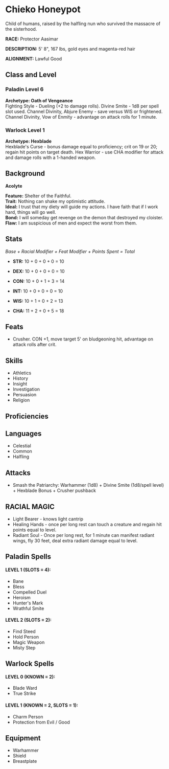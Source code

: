 # Chieko Honeypot 

Child of humans, raised by the halfling nun who survived the massacre of the sisterhood.

**RACE:** Protector Aasimar

**DESCRIPTION:** 5' 8", 167 lbs, gold eyes and magenta-red hair

**ALIGNMENT:** Lawful Good

## Class and Level

### Paladin Level 6
**Archetype: Oath of Vengeance** \
Fighting Style - Dueling (+2 to damage rolls). Divine Smite - 1d8 per spell slot used. Channel Divinity, Abjure Enemy - save versus WIS or frightened. Channel Divinity, Vow of Enmity - advantage on attack rolls for 1 minute.

### Warlock Level 1
**Archetype: Hexblade** \
Hexblade's Curse - bonus damage equal to proficiency; crit on 19 or 20; regain hit points on target death. Hex Warrior - use CHA modifier for attack and damage rolls with a 1-handed weapon.

## Background

**Acolyte**

**Feature:** Shelter of the Faithful. \
**Trait:** Nothing can shake my optimistic attitude. \
**Ideal:** I trust that my diety will guide my actions. I have faith that if I work hard, things will go well. \
**Bond:** I will someday get revenge on the demon that destroyed my cloister. \
**Flaw:** I am suspicious of men and expect the worst from them.

## Stats

*Base + Racial Modifier + Feat Modifier + Points Spent = Total*

* **STR:** 10 + 0 + 0 + 0 = 10

* **DEX:** 10 + 0 + 0 + 0 = 10

* **CON:** 10 + 0 + 1 + 3 = 14

* **INT:** 10 + 0 + 0 + 0 = 10

* **WIS:** 10 + 1 + 0 + 2 = 13

* **CHA:** 11 + 2 + 0 + 5 = 18

## Feats
* Crusher. CON +1, move target 5' on bludgeoning hit, advantage on attack rolls after crit.

## Skills
* Athletics
* History
* Insight
* Investigation
* Persuasion
* Religion

## Proficiencies

## Languages
* Celestial
* Common
* Halfling

## Attacks
* Smash the Patriarchy: Warhammer (1d8) + Divine Smite (1d8/spell level) + Hexblade Bonus + Crusher pushback 

## RACIAL MAGIC
* Light Bearer - knows light cantrip
* Healing Hands - once per long rest can touch a creature and regain hit points equal to level.
* Radiant Soul - Once per long rest, for 1 minute can manifest radiant wings, fly 30 feet, deal extra radiant damage equal to level.

## Paladin Spells

#### LEVEL 1 (SLOTS = 4):
* Bane
* Bless
* Compelled Duel
* Heroism
* Hunter's Mark
* Wrathful Smite

#### LEVEL 2 (SLOTS = 2):
* Find Steed
* Hold Person
* Magic Weapon
* Misty Step

## Warlock Spells

#### LEVEL 0 (KNOWN = 2):
* Blade Ward
* True Strike

#### LEVEL 1 (KNOWN = 2, SLOTS = 1):
* Charm Person
* Protection from Evil / Good

## Equipment
* Warhammer
* Shield
* Breastplate

